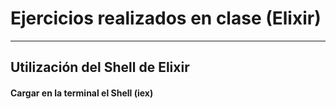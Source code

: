 # **Ejercicios realizados en clase (Elixir)**
---
## Utilización del Shell de Elixir
#### Cargar en la terminal el Shell (iex)
